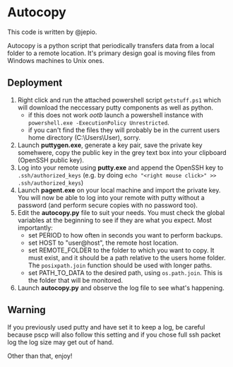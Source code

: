 Autocopy
========

This code is written by @jepio.

Autocopy is a python script that periodically transfers data from a local folder to a remote location. It's primary design goal is moving files from Windows machines to Unix ones.

Deployment
-----------

1.  Right click and run the attached powershell script `getstuff.ps1` which will download the neccessary putty components as well as python.
    * if this does not work *ootb* launch a powershell instance with `powershell.exe -ExecutionPolicy Unrestricted`.
    * if you can't find the files they will probably be in the current users home directory (C:\Users\User), sorry.
2.  Launch **puttygen.exe**, generate a key pair, save the private key somehwere, copy the public key in the grey text box into your clipboard (OpenSSH public key).
3.  Log into your remote using **putty.exe** and append the OpenSSH key to `.ssh/authorized_keys` (e.g. by doing `echo "<right mouse click>" >> .ssh/authorized_keys`)
4.  Launch **pagent.exe** on your local machine and import the private key. You will now be able to log into your remote with putty without a password (and perform secure copies with no password too).
5.  Edit the **autocopy.py** file to suit your needs. You must check the global variables at the beginning to see if they are what you expect. Most importantly:
    * set PERIOD to how often in seconds you want to perform backups.
    * set HOST to "user@host", the remote host location.
    * set REMOTE_FOLDER to the folder to which you want to copy. It must exist, and it should be a path relative to the users     home folder. The `posixpath.join` function should be used with longer paths.
    * set PATH_TO_DATA to the desired path, using `os.path.join`. This is the folder that will be monitored.
6.  Launch **autocopy.py** and observe the log file to see what's happening.
    

Warning
--------

If you previously used putty and have set it to keep a log, be careful because pscp will also follow this setting and if you chose full ssh packet log the log size may get out of hand. 

Other than that, enjoy!
